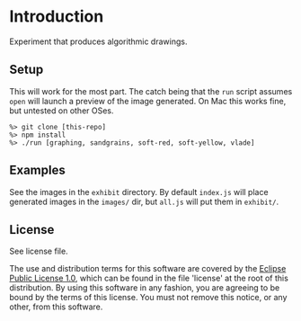 # Introduction
Experiment that produces algorithmic drawings.

## Setup

This will work for the most part.  The catch being that the `run` script assumes
`open` will launch a preview of the image generated.  On Mac this works fine, but
untested on other OSes.

```
%> git clone [this-repo]
%> npm install
%> ./run [graphing, sandgrains, soft-red, soft-yellow, vlade]

```

## Examples

See the images in the `exhibit` directory.  By default `index.js` will place generated
images in the `images/` dir, but `all.js` will put them in `exhibit/`.


## License

See license file.

The use and distribution terms for this software are covered by the
[Eclipse Public License 1.0][EPL-1], which can be found in the file 'license' at the
root of this distribution. By using this software in any fashion, you are
agreeing to be bound by the terms of this license. You must not remove this
notice, or any other, from this software.


[EPL-1]: http://opensource.org/licenses/eclipse-1.0.txt
[checkArgs]: http://docs.guava-libraries.googlecode.com/git/javadoc/com/google/common/base/Preconditions.html
